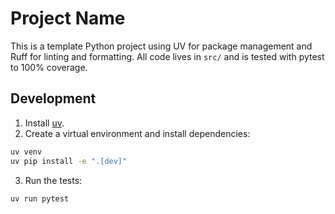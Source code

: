 # Project Name

This is a template Python project using UV for package management and Ruff for
linting and formatting. All code lives in `src/` and is tested with pytest to
100% coverage.

## Development

1. Install [uv](https://github.com/astral-sh/uv).
2. Create a virtual environment and install dependencies:

```bash
uv venv
uv pip install -e ".[dev]"
```

3. Run the tests:

```bash
uv run pytest
```
